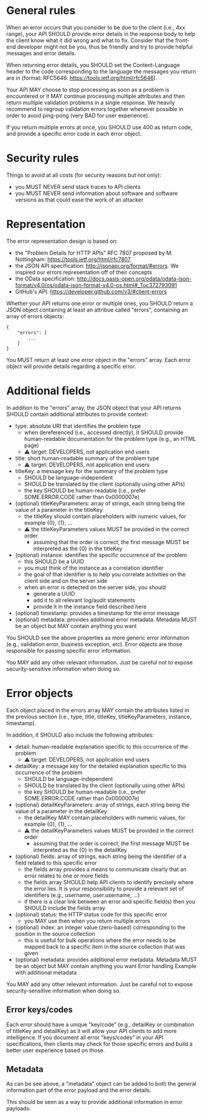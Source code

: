 # General rules
When an error occurs that you consider to be due to the client (i.e., 4xx range), your API SHOULD provide error details in the response body to help the client know what it did wrong and what to fix. Consider that the front-end developer might not be you, thus be friendly and try to provide helpful messages and error details.

When returning error details, you SHOULD set the Content-Language header to the code corresponding to the language the messages you return are in (format: RFC5646: https://tools.ietf.org/html/rfc5646).

Your API MAY choose to stop processing as soon as a problem is encountered or it MAY continue processing multiple attributes and then return multiple validation problems in a single response. We heavily recommend to regroup validation errors together whenever possible in order to avoid ping-pong (very BAD for user experience).

If you return multiple errors at once, you SHOULD use 400 as return code, and provide a specific error code in each error object.

# Security rules
Things to avoid at all costs (for security reasons but not only):
* you MUST NEVER send stack traces to API clients
* you MUST NEVER send information about software and software versions as that could ease the work of an attacker

# Representation
The error representation design is based on:
  * the "Problem Details for HTTP APIs" RFC 7807 proposed by M. Nottingham: https://tools.ietf.org/html/rfc7807
  * the JSON API specification: http://jsonapi.org/format/#errors. We inspired our errors representation off of their concepts
  * the OData specification: http://docs.oasis-open.org/odata/odata-json-format/v4.0/os/odata-json-format-v4.0-os.html#_Toc372793091
  * GitHub's API: https://developer.github.com/v3/#client-errors

Whether your API returns one error or multiple ones, you SHOULD return a JSON object containing at least an attribue called "errors", containing an array of errors objects:

```
{
    "errors": [
        ...
    ]
}
```

You MUST return at least one error object in the "errors" array. Each error object will provide details regarding a specific error.

# Additional fields
In addition to the "errors" array, the JSON object that your API returns SHOULD contain additional attributes to provide context:
* type: absolute URI that identifies the problem type
  * when dereferenced (i.e., accessed directly), it SHOULD provide human-readable documentation for the problem type (e.g., an HTML page)
  * ⚠️ target: DEVELOPERS, not application end users
* title: short human-readable summary of the problem type
  * ⚠️ target: DEVELOPERS, not application end users
* titleKey: a message key for the summary of the problem type
  * SHOULD be language-independent
  * SHOULD be translated by the client (optionally using other APIs)
  * the key SHOULD be human-readable (i.e., prefer SOME.ERROR.CODE rather than 0x0000007e)
* (optional) titleKeyParameters: array of strings, each string being the value of a parameter in the titleKey
  * the titleKey should contain placeholders with numeric values, for example {0}, {1}, ... 
  * ⚠️ the titleKeyParameters values MUST be provided in the correct order
    * assuming that the order is correct, the first message MUST be interpreted as the {0} in the titleKey
* (optional) instance: identifies the specific occurrence of the problem
  * this SHOULD be a UUID
  * you must think of the instance as a correlation identifier
  * the goal of that identifier is to help you correlate activities on the client side and on the server side
  * when an error is detected on the server side, you should
    * generate a UUID
    * add it to all relevant log/audit statements
    * provide it in the instance field described here
* (optional) timestamp: provides a timestamp for the error message
* (optional) metadata: provides additional error metadata. Metadata MUST be an object but MAY contain anything you want

You SHOULD see the above properties as more generic error information (e.g., validation error, business exception, etc). Error objects are those responsible for passing specific error information.

You MAY add any other relevant information. Just be careful not to expose security-sensitive information when doing so.

# Error objects
Each object placed in the errors array MAY contain the attributes listed in the previous section (i.e., type, title, titleKey, titleKeyParameters, instance, timestamp).

In addition, it SHOULD also include the following attributes:
* detail: human-readable explanation specific to this occurrence of the problem
  * ⚠️ target: DEVELOPERS, not application end users
* detailKey: a message key for the detailed explanation specific to this occurrence of the problem
  * SHOULD be language-independent
  * SHOULD be translated by the client (optionally using other APIs)
  * the key SHOULD be human-readable (i.e., prefer SOME.ERROR.CODE rather than 0x0000007e)
* (optional) detailKeyParameters: array of strings, each string being the value of a parameter in the detailKey
  * the detailKey MAY contain placeholders with numeric values, for example {0}, {1}, ...  
  * ⚠️ the detailKeyParameters values MUST be provided in the correct order
    * assuming that the order is correct, the first message MUST be interpreted as the {0} in the detailKey
* (optional) fields: array of strings, each string being the identifier of a field related to this specific error
  * the fields array provides a means to communicate clearly that an error relates to one or more fields
  * the fields array SHOULD help API clients to identify precisely where the error lies. It is your responsibility to provide a relevant set of identifiers (e.g., username, user.username, ...)
  * if there is a clear link between an error and specific field(s) then you SHOULD include the fields array
* (optional) status: the HTTP status code for this specific error
  * you MAY use then when you return multiple errors
* (optional) index: an integer value (zero-based) corresponding to the position in the source collection
  * this is useful for bulk operations where the error needs to be mapped back to a specific item in the source collection that was given
* (optional) metadata: provides additional error metadata. Metadata MUST be an object but MAY contain anything you want
Error handling Example with additional metadata

You MAY add any other relevant information. Just be careful not to expose security-sensitive information when doing so.

## Error keys/codes
Each error should have a unique "key/code" (e.g., detailKey or combination of titleKey and detailKey) as it will allow your API clients to add more intelligence. If you document all error "keys/codes" in your API specifications, then clients may check for those specific errors and build a better user experience based on those.

## Metadata
As can be see above, a "metadata" object can be added to both the general information part of the error payload and the error details.

This should be seen as a way to provide additional information in error payloads.
